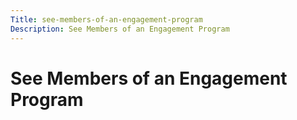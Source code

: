 ```yaml
---
Title: see-members-of-an-engagement-program
Description: See Members of an Engagement Program
---
```


# See Members of an Engagement Program

